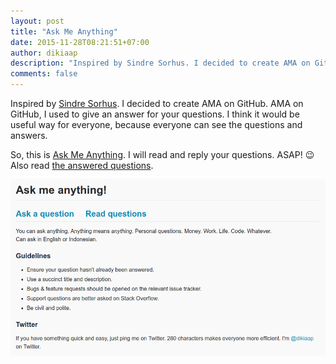 ```yaml
---
layout: post
title: "Ask Me Anything"
date: 2015-11-28T08:21:51+07:00
author: dikiaap
description: "Inspired by Sindre Sorhus. I decided to create AMA on GitHub. AMA on GitHub, I used to give an answer for your questions. I think it would be useful way for everyone, because everyone can see the questions and answers."
comments: false
---
```

Inspired by [Sindre Sorhus](https://github.com/sindresorhus/ama). I decided to create AMA on GitHub. AMA on GitHub, I used to give an answer for your questions. I think it would be useful way for everyone, because everyone can see the questions and answers.
<!--more-->

So, this is [Ask Me Anything](https://github.com/dikiaap/ama). I will read and reply your questions. ASAP! :wink:<br>
Also read [the answered questions](https://github.com/dikiaap/ama/issues?utf8=%E2%9C%93&q=is%3Aissue%20is%3Aclosed%20sort%3Aupdated-desc%20-label%3Ahidden).

[![AMA](/img/post/ama.png)](https://github.com/dikiaap/ama)